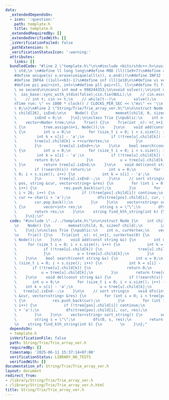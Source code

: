 ```yaml
---
data:
  _extendedDependsOn:
  - icon: ':question:'
    path: template.h
    title: template.h
  _extendedRequiredBy: []
  _extendedVerifiedWith: []
  _isVerificationFailed: false
  _pathExtension: h
  _verificationStatusIcon: ':warning:'
  attributes:
    links: []
  bundledCode: "#line 2 \"template.h\"\n\n#include <bits/stdc++.h>\nusing namespace\
    \ std;\n \n#define ll long long\n#define MOD (ll)(1e9+7)\n#define all(x) (x).begin(),(x).end()\n\
    #define unique(x) x.erase(unique(all(x)), x.end())\n#define INF32 ((1ull<<31)-1)\n\
    #define INF64 ((1ull<<63)-1)\n#define inf (ll)1e18\n\n#define vi vector<int>\n\
    #define pii pair<int, int>\n#define pll pair<ll, ll>\n#define fi first\n#define\
    \ se second\n\nconst int mod = 998244353;\n\nvoid solve();\n\nint main(){\n  \
    \  ios_base::sync_with_stdio(false);cin.tie(NULL);\n    // cin.exceptions(cin.failbit);\n\
    \    // int t; cin >> t;\n    // while(t--)\n        solve();\n    cerr << \"\\\
    nTime run: \" << 1000 * clock() / CLOCKS_PER_SEC << \"ms\" << '\\n';\n    return\
    \ 0;\n}\n#line 2 \"String/Trie/Trie_array_ver.h\"\n\n\nstruct Node {\n    int\
    \ child[26], isEnd;\n\n    Node() {\n        memset(child, 0, sizeof child);\n\
    \        isEnd = 0;\n    }\n};\n\nclass Trie {\npublic:\n    int n, curVertex;\n\
    \    vector<Node> tree;\n\n    Trie() {}\n    Trie(int _n): n(_n+1), curVertex(0)\
    \ {\n        tree.assign(n+1, Node());\n    }\n\n    void add(const string &s)\
    \ {\n        int u = 0;\n        for (size_t i = 0; i < s.size(); i++) {\n   \
    \         int k = s[i] - 'a';\n            if (!tree[u].child[k]) {\n        \
    \        tree[u].child[k] = ++curVertex;\n            }\n            u = tree[u].child[k];\n\
    \        }\n        tree[u].isEnd++;\n    }\n\n    bool search(const string &s)\
    \ {\n        int u = 0;\n        for (size_t i = 0; i < s.size(); i++) {\n   \
    \         int k = s[i] - 'a';\n            if (!tree[u].child[k]) {\n        \
    \        return 0;\n            }\n            u = tree[u].child[k];\n       \
    \ }\n        return tree[u].isEnd;\n    }\n\n    void del(const string &s) {\n\
    \        if (!search(s)) return;\n        int u = 0;\n        for (size_t i =\
    \ 0; i < s.size(); i++) {\n            int k = s[i] - 'a';\n            u = tree[u].child[k];\n\
    \        }\n        tree[u].isEnd--;\n    }\n\n    // sort string\n    void dfs(int\
    \ pos, string &cur, vector<string> &res) {\n        for (int i = 0; i < tree[pos].isEnd;\
    \ i++) {\n            res.push_back(cur);\n        }\n        for (int i = 0;\
    \ i < 26; i++) {\n            if (!tree[pos].child[i]) continue;\n           \
    \ cur += char(i + 'a');\n            dfs(tree[pos].child[i], cur, res);\n    \
    \        cur.pop_back();\n        }\n    }\n\n    vector<string> sort_string()\
    \ {\n        vecor<int> res;\n        string s = \"\";\n        dfs(0, s, res);\n\
    \        return res;\n    }\n\n    string find_kth_string(int k) {\n        \n\
    \    }\n};\n"
  code: "#include \"../../template.h\"\n\n\nstruct Node {\n    int child[26], isEnd;\n\
    \n    Node() {\n        memset(child, 0, sizeof child);\n        isEnd = 0;\n\
    \    }\n};\n\nclass Trie {\npublic:\n    int n, curVertex;\n    vector<Node> tree;\n\
    \n    Trie() {}\n    Trie(int _n): n(_n+1), curVertex(0) {\n        tree.assign(n+1,\
    \ Node());\n    }\n\n    void add(const string &s) {\n        int u = 0;\n   \
    \     for (size_t i = 0; i < s.size(); i++) {\n            int k = s[i] - 'a';\n\
    \            if (!tree[u].child[k]) {\n                tree[u].child[k] = ++curVertex;\n\
    \            }\n            u = tree[u].child[k];\n        }\n        tree[u].isEnd++;\n\
    \    }\n\n    bool search(const string &s) {\n        int u = 0;\n        for\
    \ (size_t i = 0; i < s.size(); i++) {\n            int k = s[i] - 'a';\n     \
    \       if (!tree[u].child[k]) {\n                return 0;\n            }\n \
    \           u = tree[u].child[k];\n        }\n        return tree[u].isEnd;\n\
    \    }\n\n    void del(const string &s) {\n        if (!search(s)) return;\n \
    \       int u = 0;\n        for (size_t i = 0; i < s.size(); i++) {\n        \
    \    int k = s[i] - 'a';\n            u = tree[u].child[k];\n        }\n     \
    \   tree[u].isEnd--;\n    }\n\n    // sort string\n    void dfs(int pos, string\
    \ &cur, vector<string> &res) {\n        for (int i = 0; i < tree[pos].isEnd; i++)\
    \ {\n            res.push_back(cur);\n        }\n        for (int i = 0; i < 26;\
    \ i++) {\n            if (!tree[pos].child[i]) continue;\n            cur += char(i\
    \ + 'a');\n            dfs(tree[pos].child[i], cur, res);\n            cur.pop_back();\n\
    \        }\n    }\n\n    vector<string> sort_string() {\n        vecor<int> res;\n\
    \        string s = \"\";\n        dfs(0, s, res);\n        return res;\n    }\n\
    \n    string find_kth_string(int k) {\n        \n    }\n};"
  dependsOn:
  - template.h
  isVerificationFile: false
  path: String/Trie/Trie_array_ver.h
  requiredBy: []
  timestamp: '2025-06-11 15:37:14+07:00'
  verificationStatus: LIBRARY_NO_TESTS
  verifiedWith: []
documentation_of: String/Trie/Trie_array_ver.h
layout: document
redirect_from:
- /library/String/Trie/Trie_array_ver.h
- /library/String/Trie/Trie_array_ver.h.html
title: String/Trie/Trie_array_ver.h
---
```

